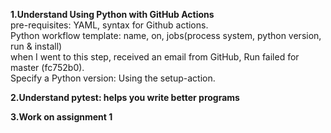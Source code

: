 <strong> 1.Understand Using Python with GitHub Actions </strong>   
pre-requisites: YAML, syntax for Github actions.    
Python workflow template: name, on, jobs(process system, python version, run & install)     
when I went to this step, received an email from GitHub, Run failed for master (fc752b0).    
Specify a Python version: Using the setup-action.     


<strong> 2.Understand pytest: helps you write better programs </strong>    


<strong> 3.Work on assignment 1 </strong>      

